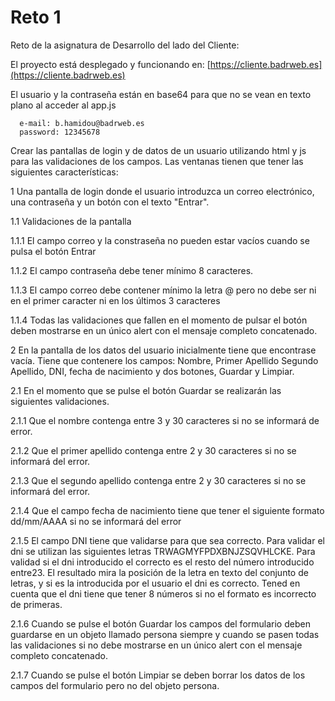 
# Reto 1


Reto de la asignatura de Desarrollo del lado del Cliente:

El proyecto está desplegado y funcionando en: [https://cliente.badrweb.es](https://cliente.badrweb.es)

El usuario y la contraseña están en base64 para que no se vean en texto plano al acceder al app.js

```
  e-mail: b.hamidou@badrweb.es
  password: 12345678
```


Crear las pantallas de login y de datos de un usuario utilizando html y js para las validaciones de los campos.
Las ventanas tienen que tener las siguientes características:

1 Una pantalla de login donde el usuario introduzca un correo electrónico, una contraseña y un botón con el texto "Entrar".

1.1 Validaciones de la pantalla

1.1.1 El campo correo y la constraseña no pueden estar vacíos cuando se pulsa el botón Entrar

1.1.2 El campo contraseña debe tener mínimo 8 caracteres.

1.1.3 El campo correo debe contener mínimo la letra @ pero no debe ser ni en el primer caracter ni en los últimos 3 caracteres

1.1.4 Todas las validaciones que fallen en el momento de pulsar el botón deben mostrarse en un único alert con el mensaje completo concatenado.

2 En la pantalla de los datos del usuario inicialmente tiene que encontrase vacía. Tiene que contenere los campos: Nombre, Primer Apellido
  Segundo Apellido, DNI, fecha de nacimiento y dos botones, Guardar y Limpiar.

2.1 En el momento que se pulse el botón Guardar se realizarán las siguientes validaciones.

2.1.1 Que el nombre contenga entre 3 y 30 caracteres si no se informará de error.

2.1.2 Que el primer apellido contenga entre 2 y 30 caracteres si no se informará del error.

2.1.3 Que el segundo apellido contenga entre 2 y 30 caracteres si no se informará del error.

2.1.4 Que el campo fecha de nacimiento tiene que tener el siguiente formato dd/mm/AAAA si no se informará del error

2.1.5 El campo DNI tiene que validarse para que sea correcto. Para validar el dni se utilizan las siguientes letras TRWAGMYFPDXBNJZSQVHLCKE. Para validad si el dni introducido el correcto es el resto del número introducido entre23. El resultado mira la posición de la letra en texto del conjunto de letras, y si es la introducida por el usuario el dni es correcto. Tened en cuenta que el dni tiene que tener 8 números si no el formato es incorrecto de primeras.

2.1.6 Cuando se pulse el botón Guardar los campos del formulario deben guardarse en un objeto llamado persona siempre y cuando se pasen todas las validaciones si no debe mostrarse en un único alert con el mensaje completo concatenado.

2.1.7 Cuando se pulse el botón Limpiar se deben borrar los datos de los campos del formulario pero no del objeto persona.
